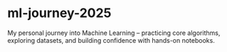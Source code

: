 # ml-journey-2025
My personal journey into Machine Learning – practicing core algorithms, exploring datasets, and building confidence with hands-on notebooks.
